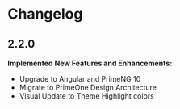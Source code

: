 # Changelog

## 2.2.0

**Implemented New Features and Enhancements:**

- Upgrade to Angular and PrimeNG 10
- Migrate to PrimeOne Design Architecture
- Visual Update to Theme Highlight colors